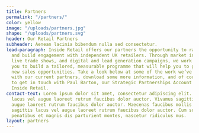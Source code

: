 ```yaml
---
title: Partners
permalink: "/partners/"
color: yellow
image: "/uploads/partners.jpg"
shape: "/uploads/partners.svg"
header: Our Retail Partners
subheader: Aenean lacinia bibendum nulla sed consectetur.
lead-paragraph: Inside Retail offers our partners the opportunity to rapidly reach
  and build engagement with independent UK retailers. Through market insight, consultancy,
  live trade shows, and digital and lead generation campaigns, we work closely with
  you to build a tailored, measurable programme that will help you to grow and develop
  new sales opportunities. Take a look below at some of the work we’ve been doing
  with our current partners, download some more information, and of course feel free
  to get in touch with Paul Barton, our Strategic Partnerships Account Manager at
  Inside Retail.
contact-text: Lorem ipsum dolor sit amet, consectetur adipiscing elit. Vivamus sagittis
  lacus vel augue laoreet rutrum faucibus dolor auctor. Vivamus sagittis lacus vel
  augue laoreet rutrum faucibus dolor auctor. Maecenas faucibus mollis interdum. Vivamus
  sagittis lacus vel augue laoreet rutrum faucibus dolor auctor. Cum sociis natoque
  penatibus et magnis dis parturient montes, nascetur ridiculus mus.
layout: partners
---
```


